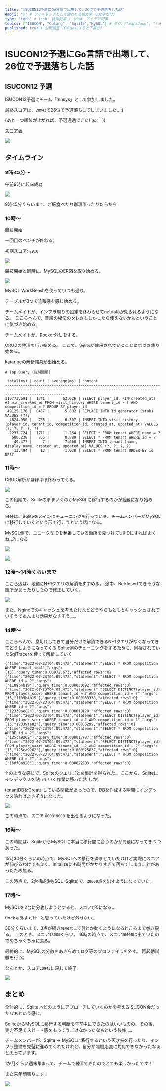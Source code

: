 ```yaml
---
title: "ISUCON12予選にGo言語で出場して、26位で予選落ちした話"
emoji: "🍇" # アイキャッチとして使われる絵文字（1文字だけ）
type: "tech" # tech: 技術記事 / idea: アイデア記事
topics: ["ISUCON", "Golang", "Sqlite","MySQL"] # タグ。["markdown", "rust", "aws"]のように指定する
published: true # 公開設定（falseにすると下書き）
---
```


# ISUCON12予選にGo言語で出場して、26位で予選落ちした話

## ISUCON12 予選

ISUCON12予選にチーム「mnsys」として参加しました。

最終スコアは、`20943`で26位で予選落ちしてしまいました...:(

(あと一つ順位が上がれば、予選通過できた(´;ω;｀))

[スコア表](https://isucon.net/archives/56838276.html)

![](/images/isucon12q/score.png)


## タイムライン

### 9時45分～

午前9時に起床成功

![](/images/isucon12q/1.png)

9時45分くらいまで、ご飯食べたり珈琲作ったりだらだら

### 10時～

競技開始

一回目のベンチが終わる。

初期スコア: `2910`
 
![](/images/isucon12q/bench1.png)


競技開始と同時に、MySQLのER図を取り始める。

![](/images/isucon12q/2.png)

MySQL WorkBenchを使っていつも通り。

テーブルが3つで違和感を感じ始める。

チームメイトが、インフラ周りの設定を終わらせてnetdataが見られるようになる。
ここらへんで、普段の秘伝のタレがもしかしたら使えないかもということに気づき始める。

チームメイトが、Docker外しをする。

CRUDの整理を行い始める。
ここで、Sqliteが使用されていることに気づき焦り始める。

kataribeの解析結果が出始める。

```
# Top Query (総時間順)

 total(ms) | count | average(ms) | content
-----------+-------+-------------+-------------------------------------------------------------------------------------------------------------------------------------
110773.691 |  1741 |      63.626 | SELECT player_id, MIN(created_at) AS min_created_at FROM visit_history WHERE tenant_id = ? AND competition_id = ? GROUP BY player_id
 49125.176 |  8467 |       5.802 | REPLACE INTO id_generator (stub) VALUES (?);
  4824.950 |   765 |       6.307 | INSERT INTO visit_history (player_id, tenant_id, competition_id, created_at, updated_at) VALUES (?, ?, ?, ?, ?)
  2237.724 |  1771 |       1.264 | SELECT * FROM tenant WHERE name = ?
   680.238 |   765 |       0.889 | SELECT * FROM tenant WHERE id = ?
    49.477 |     7 |       7.068 | INSERT INTO tenant (name, display_name, created_at, updated_at) VALUES (?, ?, ?, ?)
    13.494 |    13 |       1.038 | SELECT * FROM tenant ORDER BY id DESC
```

### 11時～

CRUD解析がほぼほぼ終わってくる。

![](/images/isucon12q/crud.png)

この段階で、SqliteのままいくのかMySQLに移行するのかが話題になり始める。

自分は、Sqliteをメインにチューニングを行っていき、チームメンバーがMySQLに移行していくという形で行こうという話になる。

MySQL側で、ユニークなIDを発番している箇所を見つけてUUIDにすればよくね...?になる

![](/images/isucon12q/uuid1.png)

![](/images/isucon12q/uuid2.png)

### 12時～14時くらいまで

ここら辺は、地道にN+1クエリの解消をすすめる。
途中、BulkInsertできそうな箇所があったりしたので修正していく。

![](/images/isucon12q/bulkd1.png)

また、Nginxでのキャッシュを考えたけれどどうやらもともとキャッシュされていそうであんまり効果がなさそう。。。

### 14時～

ここらへんで、息切れしてきて自分だけで解消できるN+1クエリがなくなってきてどうしようになってくる
Sqlite側のチューニングをするために、同梱されていたSqlTracerを使って解析していく

```
{"time":"2022-07-23T04:09:47Z","statement":"SELECT * FROM competition WHERE tenant_id=?","args":[15],"query_time":0.000725673,"affected_rows":0}
{"time":"2022-07-23T04:09:47Z","statement":"SELECT * FROM competition WHERE id = ?","args":["1109b4b19"],"query_time":0.000030392,"affected_rows":0}
{"time":"2022-07-23T04:09:47Z","statement":"SELECT DISTINCT(player_id) FROM player_score WHERE tenant_id = ? AND competition_id = ?","args":[15,"1109b4b19"],"query_time":0.000033338,"affected_rows":0}
{"time":"2022-07-23T04:09:47Z","statement":"SELECT * FROM competition WHERE id = ?","args":["12339ae82"],"query_time":0.000019128,"affected_rows":0}
{"time":"2022-07-23T04:09:47Z","statement":"SELECT DISTINCT(player_id) FROM player_score WHERE tenant_id = ? AND competition_id = ?","args":[15,"12339ae82"],"query_time":0.00005299,"affected_rows":0}
{"time":"2022-07-23T04:09:47Z","statement":"SELECT * FROM competition WHERE id = ?","args":["125ca9262"],"query_time":0.000017787,"affected_rows":0}
{"time":"2022-07-23T04:09:47Z","statement":"SELECT DISTINCT(player_id) FROM player_score WHERE tenant_id = ? AND competition_id = ?","args":[15,"125ca9262"],"query_time":0.000025837,"affected_rows":0}
{"time":"2022-07-23T04:09:47Z","statement":"SELECT * FROM competition WHERE id = ?","args":["16df8a920"],"query_time":0.000022203,"affected_rows":0}
```

↑のような感じで、Sqliteのクエリごとの集計を得られた。
ここから、Sqliteにインデックスを貼っていく作業に移った(たしか)

tenantDBをCreate している関数があったので、DBを作成する瞬間にインデックス貼ればよさそうになった。

![](/images/isucon12q/index1.png)

この時点で、スコア `8000`-`9000` を出せるようになった。

### 16時～

この時間は、SqliteからMySQLに本当に移行間に合うのかが問題になってきつつあった。

15時30分くらいの時点で、MySQLへの移行を済ませていたけれど実際にスコアが伸びるわけでもなく、Initalizeにも時間がかかりすぎて落ちてしまうことがあったため焦る。

この時点で、2台構成(MySQL+Sqlite)で、`20000`点を出すようになっていた。


### 17時～

MySQLを2台に分散しようとすると、スコアが0になる...

flockも外すだけ...と思っていたけど外せない。

30分くらいまで、0点が続きrevertして何とか動くようになるところまで巻き戻る。
このとき、スコア`18000`くらい。
16時の時点で、スコア`20000`は出ていたのでめちゃくちゃに焦る。

最終的に、MySQLの分散をあきらめてログ等のプロファイラを外す。
再起動試験を行う。

なんとか、スコア`20943`に戻して終了。

![](/images/isucon12q/score2.png)

## まとめ

全体的に、Sqlite へどのようにアプローチしていくのかを考えるISUCON会だったなぁという感じ。

SqliteからMySQLに移行する判断を午前中にできたのはいいものの、その後、実力不足でスピード感をもってうごけなかったなぁという後悔。。。

チームメンバーが、Sqlite -> MySQLに移行するという天才技を行ったり、インフラ整備を完璧に進めてくれたけれど、自分が臨機応変に対応できなかったなぁと思っています。

1か月くらい週末集まって、チームで練習できたのでとても楽しかったです！

また来年頑張ります！

![](/images/isucon12q/timeline.png)
